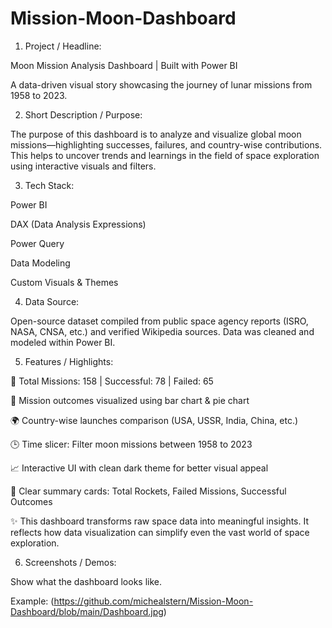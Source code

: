 # Mission-Moon-Dashboard

1. Project / Headline:

Moon Mission Analysis Dashboard | Built with Power BI

A data-driven visual story showcasing the journey of lunar missions from 1958 to 2023.

2. Short Description / Purpose:

The purpose of this dashboard is to analyze and visualize global moon missions—highlighting successes, failures, and country-wise contributions. This helps to uncover trends and learnings in the field of space exploration using interactive visuals and filters.

3. Tech Stack:

Power BI

DAX (Data Analysis Expressions)

Power Query

Data Modeling

Custom Visuals & Themes

4. Data Source:

Open-source dataset compiled from public space agency reports (ISRO, NASA, CNSA, etc.) and verified Wikipedia sources. Data was cleaned and modeled within Power BI.

5. Features / Highlights:

📌 Total Missions: 158 | Successful: 78 | Failed: 65

🚀 Mission outcomes visualized using bar chart & pie chart

🌍 Country-wise launches comparison (USA, USSR, India, China, etc.)

🕒 Time slicer: Filter moon missions between 1958 to 2023

📈 Interactive UI with clean dark theme for better visual appeal

🎯 Clear summary cards: Total Rockets, Failed Missions, Successful Outcomes

✨ This dashboard transforms raw space data into meaningful insights. It reflects how data visualization can simplify even the vast world of space exploration.

6. Screenshots / Demos:

Show what the dashboard looks like.

Example: (https://github.com/michealstern/Mission-Moon-Dashboard/blob/main/Dashboard.jpg)
   
